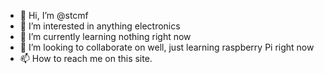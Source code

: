 - 👋 Hi, I’m @stcmf
- 👀 I’m interested in anything electronics
- 🌱 I’m currently learning nothing right now
- 💞️ I’m looking to collaborate on well, just learning raspberry Pi right now
- 📫 How to reach me on this site.

<!---
stcmf/stcmf is a ✨ special ✨ repository because its `README.md` (this file) appears on your GitHub profile.
You can click the Preview link to take a look at your changes.
--->
